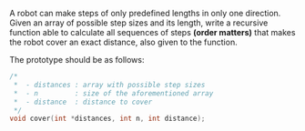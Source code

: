 A robot can make steps of only predefined lengths in only one direction. Given an array of possible step sizes and its length, write a recursive function able to calculate all sequences of steps **(order matters)** that makes the robot cover an exact distance, also given to the function.

The prototype should be as follows:

``` C
/*
 *  - distances : array with possible step sizes
 *  - n         : size of the aforementioned array
 *  - distance  : distance to cover
 */
void cover(int *distances, int n, int distance);
```